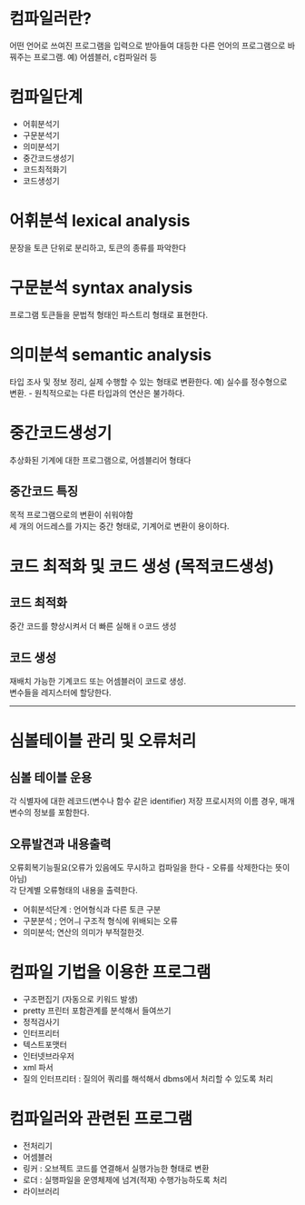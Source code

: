 # 컴파일러란?
어떤 언어로 쓰여진 프로그램을 입력으로 받아들여 대등한 다른 언어의 프로그램으로 바꿔주는 프로그램. 예) 어셈블러, c컴파일러 등  

# 컴파일단계
- 어휘분석기
- 구문분석기
- 의미분석기
- 중간코드생성기
- 코드최적화기
- 코드생성기

# 어휘분석 lexical analysis
문장을 토큰 단위로 분리하고, 토큰의 종류를 파악한다

# 구문분석 syntax analysis
프로그램 토큰들을 문법적 형태인 파스트리 형태로 표현한다. 

# 의미분석 semantic analysis
타입 조사 및 정보 정리, 실제 수행할 수 있는 형태로 변환한다. 예) 실수를 정수형으로 변환. - 원칙적으로는 다른 타입과의 연산은 불가하다. 

# 중간코드생성기 
추상화된 기계에 대한 프로그램으로, 어셈블리어 형태다

## 중간코드 특징
목적 프로그램으로의 변환이 쉬워야함  
세 개의 어드레스를 가지는 중간 형태로, 기계어로 변환이 용이하다. 

# 코드 최적화 및 코드 생성 (목적코드생성)
## 코드 최적화 
중간 코드를 향상시켜서 더 빠른 실해ㅐㅇ코드 생성

## 코드 생성
재배치 가능한 기계코드 또는 어셈블러이 코드로 생성.  
변수들을 레지스터에 할당한다.  

---

# 심볼테이블 관리 및 오류처리 
## 심볼 테이블 운용
각 식별자에 대한 레코드(변수나 함수 같은 identifier) 저장 프로시저의 이름 경우, 매개변수의 정보를 포함한다. 

## 오류발견과 내용출력 
오류회복기능필요(오류가 있음에도 무시하고 컴파일을 한다 - 오류를 삭제한다는 뜻이 아님)  
각 단계별 오류형태의 내용을 출력한다. 
- 어휘분석단계 : 언어형식과 다른 토큰 구분
- 구분분석 ; 언어ㅢ 구조적 형식에 위배되는 오류
- 의미분석; 연산의 의미가 부적절한것.

# 컴파일 기법을 이용한 프로그램
- 구조편집기 (자동으로 키워드 발생)
- pretty 프린터 포함관계를 분석해서 들여쓰기
- 정적검사기
- 인터프리터
- 텍스트포맷터
- 인터넷브라우저
- xml 파서
- 질의 인터프리터 : 질의어 쿼리를 해석해서  dbms에서 처리할 수 있도록 처리

# 컴파일러와 관련된 프로그램
- 전처리기
- 어셈블러
- 링커 : 오브젝트 코드를 연결해서 실행가능한 형태로 변환
- 로더 : 실행파일을 운영체제에 넘겨(적재) 수행가능하도록 처리
- 라이브러리

